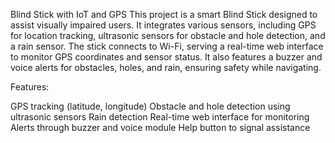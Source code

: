 Blind Stick with IoT and GPS
This project is a smart Blind Stick designed to assist visually impaired users. It integrates various sensors, including GPS for location tracking, ultrasonic sensors for obstacle and hole detection, and a rain sensor. 
The stick connects to Wi-Fi, serving a real-time web interface to monitor GPS coordinates and sensor status. It also features a buzzer and voice alerts for obstacles, holes, and rain, ensuring safety while navigating.

Features:

GPS tracking (latitude, longitude)
Obstacle and hole detection using ultrasonic sensors
Rain detection
Real-time web interface for monitoring
Alerts through buzzer and voice module
Help button to signal assistance
